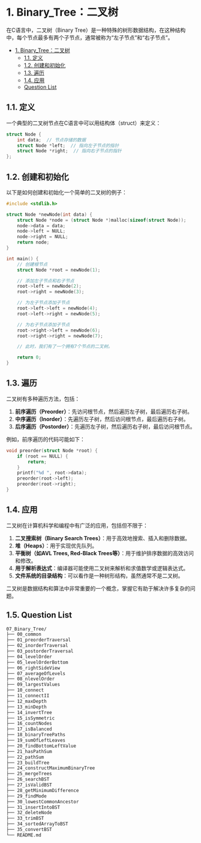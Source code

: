 # 1. Binary_Tree：二叉树

在C语言中，二叉树（Binary Tree）是一种特殊的树形数据结构，在这种结构中，每个节点最多有两个子节点，通常被称为“左子节点”和“右子节点”。

- [1. Binary\_Tree：二叉树](#1-binary_tree二叉树)
  - [1.1. 定义](#11-定义)
  - [1.2. 创建和初始化](#12-创建和初始化)
  - [1.3. 遍历](#13-遍历)
  - [1.4. 应用](#14-应用)
  - [Question List](#question-list)

## 1.1. 定义

一个典型的二叉树节点在C语言中可以用结构体（struct）来定义：

```c
struct Node {
    int data;  // 节点存储的数据
    struct Node *left;  // 指向左子节点的指针
    struct Node *right;  // 指向右子节点的指针
};
```

## 1.2. 创建和初始化

以下是如何创建和初始化一个简单的二叉树的例子：

```c
#include <stdlib.h>

struct Node *newNode(int data) {
    struct Node *node = (struct Node *)malloc(sizeof(struct Node));
    node->data = data;
    node->left = NULL;
    node->right = NULL;
    return node;
}

int main() {
    // 创建根节点
    struct Node *root = newNode(1);

    // 添加左子节点和右子节点
    root->left = newNode(2);
    root->right = newNode(3);

    // 为左子节点添加子节点
    root->left->left = newNode(4);
    root->left->right = newNode(5);

    // 为右子节点添加子节点
    root->right->left = newNode(6);
    root->right->right = newNode(7);

    // 此时，我们有了一个拥有7个节点的二叉树。

    return 0;
}
```

## 1.3. 遍历

二叉树有多种遍历方法，包括：

1. **前序遍历（Preorder）**：先访问根节点，然后遍历左子树，最后遍历右子树。
2. **中序遍历（Inorder）**：先遍历左子树，然后访问根节点，最后遍历右子树。
3. **后序遍历（Postorder）**：先遍历左子树，然后遍历右子树，最后访问根节点。

例如，前序遍历的代码可能如下：

```c
void preorder(struct Node *root) {
    if (root == NULL) {
        return;
    }
    printf("%d ", root->data);
    preorder(root->left);
    preorder(root->right);
}
```

## 1.4. 应用

二叉树在计算机科学和编程中有广泛的应用，包括但不限于：

1. **二叉搜索树（Binary Search Trees）**：用于高效地搜索、插入和删除数据。
2. **堆（Heaps）**：用于实现优先队列。
3. **平衡树（如AVL Trees, Red-Black Trees等）**：用于维护排序数据的高效访问和修改。
4. **用于解析表达式**：编译器可能使用二叉树来解析和求值数学或逻辑表达式。
5. **文件系统的目录结构**：可以看作是一种树形结构，虽然通常不是二叉树。

二叉树是数据结构和算法中非常重要的一个概念，掌握它有助于解决许多复杂的问题。

## 1.5. Question List

```txt
07_Binary_Tree/
├── 00_common
├── 01_preorderTraversal
├── 02_inorderTraversal
├── 03_postorderTraversal
├── 04_levelOrder
├── 05_levelOrderBottom
├── 06_rightSideView
├── 07_averageOfLevels
├── 08_nlevelOrder
├── 09_largestValues
├── 10_connect
├── 11_connectII
├── 12_maxDepth
├── 13_minDepth
├── 14_invertTree
├── 15_isSymmetric
├── 16_countNodes
├── 17_isBalanced
├── 18_binaryTreePaths
├── 19_sumOfLeftLeaves
├── 20_findBottomLeftValue
├── 21_hasPathSum
├── 22_pathSum
├── 23_buildTree
├── 24_constructMaximumBinaryTree
├── 25_mergeTrees
├── 26_searchBST
├── 27_isValidBST
├── 28_getMinimumDifference
├── 29_findMode
├── 30_lowestCommonAncestor
├── 31_insertIntoBST
├── 32_deleteNode
├── 33_trimBST
├── 34_sortedArrayToBST
├── 35_convertBST
└── README.md
```

